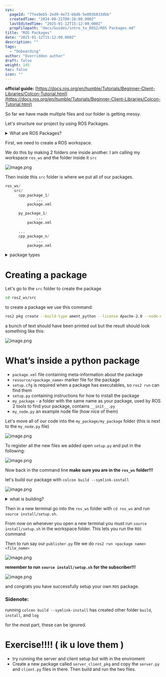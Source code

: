 ```yaml
---
sys:
  pageId: "7fea9eb5-2ed9-4e73-b6d6-5e093b833dbb"
  createdTime: "2024-08-21T00:28:00.000Z"
  lastEditedTime: "2025-01-12T15:12:00.000Z"
  propFilepath: "docs/Guides/intro_to_ROS2/ROS Packages.md"
title: "ROS Packages"
date: "2025-01-12T15:12:00.000Z"
description: ""
tags:
  - "Onboarding"
author: "Overridden author"
draft: false
weight: 145
toc: false
icon: ""
---
```


**official guide:** [https://docs.ros.org/en/humble/Tutorials/Beginner-Client-Libraries/Colcon-Tutorial.html](https://docs.ros.org/en/humble/Tutorials/Beginner-Client-Libraries/Colcon-Tutorial.html)

So far we have made multiple files and our folder is getting messy.

Let's structure our project by using ROS Packages.

<details>

<summary>What are ROS Packages?</summary>

ROS Packages are, as the name implies, packages of code that are highly sharable between ROS developers.

They consist of a folder, `package.xml` file, and source code

```python
      cpp_package_1/
		      ... imagine much code files here ..
          package.xml
```

</details>

First, we need to create a ROS workspace.

We do this by making 2 folders one inside another. I am calling my workspace `ros_ws` and the folder inside it `src`

![image.png](https://prod-files-secure.s3.us-west-2.amazonaws.com/d518164a-d88e-44d1-a4ee-3adb3bd8bce0/70706947-fd18-4537-a67b-e12946812d31/image.png?X-Amz-Algorithm=AWS4-HMAC-SHA256&X-Amz-Content-Sha256=UNSIGNED-PAYLOAD&X-Amz-Credential=ASIAZI2LB466XDMRYFPB%2F20250327%2Fus-west-2%2Fs3%2Faws4_request&X-Amz-Date=20250327T050909Z&X-Amz-Expires=3600&X-Amz-Security-Token=IQoJb3JpZ2luX2VjENX%2F%2F%2F%2F%2F%2F%2F%2F%2F%2FwEaCXVzLXdlc3QtMiJIMEYCIQCGXs5EZt0zvylrPSVoGadsUmj8vgI31nFHlxdEBuNDigIhAILfdWGlDsu%2BdCHrhYMPis%2FAqcWnoGxUYxhvTbpRN71yKv8DCD4QABoMNjM3NDIzMTgzODA1IgxajuoIPWqGk24fL4oq3AMODV0xrBIoaywn18QMOyyxF3GUrJK4%2BkWK2XmomuAqFsWPxgWcj4kR%2FyzXW955qvesxugfGZ1qru2a%2FxL6cxdKM4jSZYvh2x4e5OMSnW8ZycQsf1vVygFewetqpTvldNoHA3IUqJc6oUPLH9YQ%2BYY%2FFSGACykqmsh0EO9i05H2%2FQt%2BAznQBag5j%2B%2FQzBMR%2FQkZqNdxigUsFmhqPESduLjD225CWzm2VTR1hAl48BcO5VNtVYzXWKH3Zw9BW8k4T1Tqa7P5epPNVhpzoAdLmrRh8H2Rd3Er9EWAPWE%2BG%2FbHFhw1sBgs6HsFm6BcnF%2FTIaigWyTmL45Uy8zDl6od0pMqt2yIAwAjsF%2BL0D78sa8FUqtF%2FiSGaFIzsUVZEwVNY8NPO0qlLUJ%2FJ0E335q4NqSBA3BLvnQ9Mdw2zTI1Uqit9RWJZy7sKXKMf63ZGxAero8nw2YfvjZNFpm5OpnSV0WH3lIQ9f5JzryOie9eDndriC8NKWfC2CxDsgu19ZWKVZjhqO%2Fe8s9uzSZmdWMQjm7n5Tzr3X6oiLCyhYVvfpM9VvrHH53dhweeOvTXaopTYdNM1Ol6mdIkUzEcocC%2FQWrefnZR5MdeZI3aaDCdRrzYgrhzKP1E1%2BuBiCWPGzDHpZO%2FBjqkARncAqojQoqHPJRbiRIcreYgLN1HQAaLLu3XpcG0pxqy4OyeCxYKB5hy5X2MDpXXpfb%2F2CpW1sO1zjzBiCrp8gD%2FglN3q9TXtB4SnYq5P7djhE%2FsiVv7GD8mpLRmjRi5llTs8eLxb%2FmmnWjgi8MSn50wVjOhGT%2FS%2FdgYnt0M7plXCIWoTlsJKfaMjNK6AnmGE1iX2Twf8WwAwmy2RtUIl9txLKaP&X-Amz-Signature=9384ea201a2808c53e222f26422e54d5e46181c1349bf2f908202a06c7441001&X-Amz-SignedHeaders=host&x-id=GetObject)

Then inside this `src` folder is where we put all of our packages.

```python
ros_ws/
    src/
      cpp_package_1/
		      ...
          package.xml

      py_package_1/
		      ...
          package.xml

      ...
      cpp_package_n/
		      ...
          package.xml

```

<details>

<summary>package types</summary>

packages can be either `C++` or python.

the intern file structure is different for each but for this guide we will stick to creating python packages

</details>

# Creating a package

Let's go to the `src` folder to create the package

```bash
cd ros2_ws/src
```

to create a package we use this command:

```bash
ros2 pkg create --build-type ament_python --license Apache-2.0 --node-name my_node my_package
```

a bunch of text should have been printed out but the result should look something like this:

![image.png](https://prod-files-secure.s3.us-west-2.amazonaws.com/d518164a-d88e-44d1-a4ee-3adb3bd8bce0/e6cf1e3f-8512-4a3e-b131-079f800bf3e8/image.png?X-Amz-Algorithm=AWS4-HMAC-SHA256&X-Amz-Content-Sha256=UNSIGNED-PAYLOAD&X-Amz-Credential=ASIAZI2LB466XDMRYFPB%2F20250327%2Fus-west-2%2Fs3%2Faws4_request&X-Amz-Date=20250327T050909Z&X-Amz-Expires=3600&X-Amz-Security-Token=IQoJb3JpZ2luX2VjENX%2F%2F%2F%2F%2F%2F%2F%2F%2F%2FwEaCXVzLXdlc3QtMiJIMEYCIQCGXs5EZt0zvylrPSVoGadsUmj8vgI31nFHlxdEBuNDigIhAILfdWGlDsu%2BdCHrhYMPis%2FAqcWnoGxUYxhvTbpRN71yKv8DCD4QABoMNjM3NDIzMTgzODA1IgxajuoIPWqGk24fL4oq3AMODV0xrBIoaywn18QMOyyxF3GUrJK4%2BkWK2XmomuAqFsWPxgWcj4kR%2FyzXW955qvesxugfGZ1qru2a%2FxL6cxdKM4jSZYvh2x4e5OMSnW8ZycQsf1vVygFewetqpTvldNoHA3IUqJc6oUPLH9YQ%2BYY%2FFSGACykqmsh0EO9i05H2%2FQt%2BAznQBag5j%2B%2FQzBMR%2FQkZqNdxigUsFmhqPESduLjD225CWzm2VTR1hAl48BcO5VNtVYzXWKH3Zw9BW8k4T1Tqa7P5epPNVhpzoAdLmrRh8H2Rd3Er9EWAPWE%2BG%2FbHFhw1sBgs6HsFm6BcnF%2FTIaigWyTmL45Uy8zDl6od0pMqt2yIAwAjsF%2BL0D78sa8FUqtF%2FiSGaFIzsUVZEwVNY8NPO0qlLUJ%2FJ0E335q4NqSBA3BLvnQ9Mdw2zTI1Uqit9RWJZy7sKXKMf63ZGxAero8nw2YfvjZNFpm5OpnSV0WH3lIQ9f5JzryOie9eDndriC8NKWfC2CxDsgu19ZWKVZjhqO%2Fe8s9uzSZmdWMQjm7n5Tzr3X6oiLCyhYVvfpM9VvrHH53dhweeOvTXaopTYdNM1Ol6mdIkUzEcocC%2FQWrefnZR5MdeZI3aaDCdRrzYgrhzKP1E1%2BuBiCWPGzDHpZO%2FBjqkARncAqojQoqHPJRbiRIcreYgLN1HQAaLLu3XpcG0pxqy4OyeCxYKB5hy5X2MDpXXpfb%2F2CpW1sO1zjzBiCrp8gD%2FglN3q9TXtB4SnYq5P7djhE%2FsiVv7GD8mpLRmjRi5llTs8eLxb%2FmmnWjgi8MSn50wVjOhGT%2FS%2FdgYnt0M7plXCIWoTlsJKfaMjNK6AnmGE1iX2Twf8WwAwmy2RtUIl9txLKaP&X-Amz-Signature=712266406b9f72905120a85c8be587d7491f2520bfdc6400d25ea440d4a6bd97&X-Amz-SignedHeaders=host&x-id=GetObject)

# What’s inside a python package

- `package.xml` file containing meta-information about the package
- `resource/<package_name>` marker file for the package
- `setup.cfg` is required when a package has executables, so `ros2 run` can find them
- `setup.py` containing instructions for how to install the package
- `my_package` - a folder with the same name as your package, used by ROS 2 tools to find your package, contains `__init__.py`
- `my_node.py` an example node file (how nice of them)

Let's move all of our code into the `my_package/my_package` folder (this is next to the `my_node.py` file)

![image.png](https://prod-files-secure.s3.us-west-2.amazonaws.com/d518164a-d88e-44d1-a4ee-3adb3bd8bce0/9ce58f11-0da9-4d3e-b86d-506a9685d378/image.png?X-Amz-Algorithm=AWS4-HMAC-SHA256&X-Amz-Content-Sha256=UNSIGNED-PAYLOAD&X-Amz-Credential=ASIAZI2LB466XDMRYFPB%2F20250327%2Fus-west-2%2Fs3%2Faws4_request&X-Amz-Date=20250327T050909Z&X-Amz-Expires=3600&X-Amz-Security-Token=IQoJb3JpZ2luX2VjENX%2F%2F%2F%2F%2F%2F%2F%2F%2F%2FwEaCXVzLXdlc3QtMiJIMEYCIQCGXs5EZt0zvylrPSVoGadsUmj8vgI31nFHlxdEBuNDigIhAILfdWGlDsu%2BdCHrhYMPis%2FAqcWnoGxUYxhvTbpRN71yKv8DCD4QABoMNjM3NDIzMTgzODA1IgxajuoIPWqGk24fL4oq3AMODV0xrBIoaywn18QMOyyxF3GUrJK4%2BkWK2XmomuAqFsWPxgWcj4kR%2FyzXW955qvesxugfGZ1qru2a%2FxL6cxdKM4jSZYvh2x4e5OMSnW8ZycQsf1vVygFewetqpTvldNoHA3IUqJc6oUPLH9YQ%2BYY%2FFSGACykqmsh0EO9i05H2%2FQt%2BAznQBag5j%2B%2FQzBMR%2FQkZqNdxigUsFmhqPESduLjD225CWzm2VTR1hAl48BcO5VNtVYzXWKH3Zw9BW8k4T1Tqa7P5epPNVhpzoAdLmrRh8H2Rd3Er9EWAPWE%2BG%2FbHFhw1sBgs6HsFm6BcnF%2FTIaigWyTmL45Uy8zDl6od0pMqt2yIAwAjsF%2BL0D78sa8FUqtF%2FiSGaFIzsUVZEwVNY8NPO0qlLUJ%2FJ0E335q4NqSBA3BLvnQ9Mdw2zTI1Uqit9RWJZy7sKXKMf63ZGxAero8nw2YfvjZNFpm5OpnSV0WH3lIQ9f5JzryOie9eDndriC8NKWfC2CxDsgu19ZWKVZjhqO%2Fe8s9uzSZmdWMQjm7n5Tzr3X6oiLCyhYVvfpM9VvrHH53dhweeOvTXaopTYdNM1Ol6mdIkUzEcocC%2FQWrefnZR5MdeZI3aaDCdRrzYgrhzKP1E1%2BuBiCWPGzDHpZO%2FBjqkARncAqojQoqHPJRbiRIcreYgLN1HQAaLLu3XpcG0pxqy4OyeCxYKB5hy5X2MDpXXpfb%2F2CpW1sO1zjzBiCrp8gD%2FglN3q9TXtB4SnYq5P7djhE%2FsiVv7GD8mpLRmjRi5llTs8eLxb%2FmmnWjgi8MSn50wVjOhGT%2FS%2FdgYnt0M7plXCIWoTlsJKfaMjNK6AnmGE1iX2Twf8WwAwmy2RtUIl9txLKaP&X-Amz-Signature=a95b5fe5a17be39c65c08afa9563e8b6f36b9c942800ab2628602961174a3e02&X-Amz-SignedHeaders=host&x-id=GetObject)

To register all the new files we added open `setup.py` and put in the following:

![image.png](https://prod-files-secure.s3.us-west-2.amazonaws.com/d518164a-d88e-44d1-a4ee-3adb3bd8bce0/1cd7c262-4cae-4496-9d75-c178537d24a2/image.png?X-Amz-Algorithm=AWS4-HMAC-SHA256&X-Amz-Content-Sha256=UNSIGNED-PAYLOAD&X-Amz-Credential=ASIAZI2LB466XDMRYFPB%2F20250327%2Fus-west-2%2Fs3%2Faws4_request&X-Amz-Date=20250327T050909Z&X-Amz-Expires=3600&X-Amz-Security-Token=IQoJb3JpZ2luX2VjENX%2F%2F%2F%2F%2F%2F%2F%2F%2F%2FwEaCXVzLXdlc3QtMiJIMEYCIQCGXs5EZt0zvylrPSVoGadsUmj8vgI31nFHlxdEBuNDigIhAILfdWGlDsu%2BdCHrhYMPis%2FAqcWnoGxUYxhvTbpRN71yKv8DCD4QABoMNjM3NDIzMTgzODA1IgxajuoIPWqGk24fL4oq3AMODV0xrBIoaywn18QMOyyxF3GUrJK4%2BkWK2XmomuAqFsWPxgWcj4kR%2FyzXW955qvesxugfGZ1qru2a%2FxL6cxdKM4jSZYvh2x4e5OMSnW8ZycQsf1vVygFewetqpTvldNoHA3IUqJc6oUPLH9YQ%2BYY%2FFSGACykqmsh0EO9i05H2%2FQt%2BAznQBag5j%2B%2FQzBMR%2FQkZqNdxigUsFmhqPESduLjD225CWzm2VTR1hAl48BcO5VNtVYzXWKH3Zw9BW8k4T1Tqa7P5epPNVhpzoAdLmrRh8H2Rd3Er9EWAPWE%2BG%2FbHFhw1sBgs6HsFm6BcnF%2FTIaigWyTmL45Uy8zDl6od0pMqt2yIAwAjsF%2BL0D78sa8FUqtF%2FiSGaFIzsUVZEwVNY8NPO0qlLUJ%2FJ0E335q4NqSBA3BLvnQ9Mdw2zTI1Uqit9RWJZy7sKXKMf63ZGxAero8nw2YfvjZNFpm5OpnSV0WH3lIQ9f5JzryOie9eDndriC8NKWfC2CxDsgu19ZWKVZjhqO%2Fe8s9uzSZmdWMQjm7n5Tzr3X6oiLCyhYVvfpM9VvrHH53dhweeOvTXaopTYdNM1Ol6mdIkUzEcocC%2FQWrefnZR5MdeZI3aaDCdRrzYgrhzKP1E1%2BuBiCWPGzDHpZO%2FBjqkARncAqojQoqHPJRbiRIcreYgLN1HQAaLLu3XpcG0pxqy4OyeCxYKB5hy5X2MDpXXpfb%2F2CpW1sO1zjzBiCrp8gD%2FglN3q9TXtB4SnYq5P7djhE%2FsiVv7GD8mpLRmjRi5llTs8eLxb%2FmmnWjgi8MSn50wVjOhGT%2FS%2FdgYnt0M7plXCIWoTlsJKfaMjNK6AnmGE1iX2Twf8WwAwmy2RtUIl9txLKaP&X-Amz-Signature=abaee5c19c498adfb0c6ee048af3ba6ae7e0dcc11520d4de5961692aeaa02b67&X-Amz-SignedHeaders=host&x-id=GetObject)

Now back in the command line **make sure you are in the** **`ros_ws`** **folder!!!**

let's build our package with `colcon build --symlink-install`

![image.png](https://prod-files-secure.s3.us-west-2.amazonaws.com/d518164a-d88e-44d1-a4ee-3adb3bd8bce0/2f2a0d27-b173-48fd-b189-5f5c0ce65619/image.png?X-Amz-Algorithm=AWS4-HMAC-SHA256&X-Amz-Content-Sha256=UNSIGNED-PAYLOAD&X-Amz-Credential=ASIAZI2LB466XDMRYFPB%2F20250327%2Fus-west-2%2Fs3%2Faws4_request&X-Amz-Date=20250327T050909Z&X-Amz-Expires=3600&X-Amz-Security-Token=IQoJb3JpZ2luX2VjENX%2F%2F%2F%2F%2F%2F%2F%2F%2F%2FwEaCXVzLXdlc3QtMiJIMEYCIQCGXs5EZt0zvylrPSVoGadsUmj8vgI31nFHlxdEBuNDigIhAILfdWGlDsu%2BdCHrhYMPis%2FAqcWnoGxUYxhvTbpRN71yKv8DCD4QABoMNjM3NDIzMTgzODA1IgxajuoIPWqGk24fL4oq3AMODV0xrBIoaywn18QMOyyxF3GUrJK4%2BkWK2XmomuAqFsWPxgWcj4kR%2FyzXW955qvesxugfGZ1qru2a%2FxL6cxdKM4jSZYvh2x4e5OMSnW8ZycQsf1vVygFewetqpTvldNoHA3IUqJc6oUPLH9YQ%2BYY%2FFSGACykqmsh0EO9i05H2%2FQt%2BAznQBag5j%2B%2FQzBMR%2FQkZqNdxigUsFmhqPESduLjD225CWzm2VTR1hAl48BcO5VNtVYzXWKH3Zw9BW8k4T1Tqa7P5epPNVhpzoAdLmrRh8H2Rd3Er9EWAPWE%2BG%2FbHFhw1sBgs6HsFm6BcnF%2FTIaigWyTmL45Uy8zDl6od0pMqt2yIAwAjsF%2BL0D78sa8FUqtF%2FiSGaFIzsUVZEwVNY8NPO0qlLUJ%2FJ0E335q4NqSBA3BLvnQ9Mdw2zTI1Uqit9RWJZy7sKXKMf63ZGxAero8nw2YfvjZNFpm5OpnSV0WH3lIQ9f5JzryOie9eDndriC8NKWfC2CxDsgu19ZWKVZjhqO%2Fe8s9uzSZmdWMQjm7n5Tzr3X6oiLCyhYVvfpM9VvrHH53dhweeOvTXaopTYdNM1Ol6mdIkUzEcocC%2FQWrefnZR5MdeZI3aaDCdRrzYgrhzKP1E1%2BuBiCWPGzDHpZO%2FBjqkARncAqojQoqHPJRbiRIcreYgLN1HQAaLLu3XpcG0pxqy4OyeCxYKB5hy5X2MDpXXpfb%2F2CpW1sO1zjzBiCrp8gD%2FglN3q9TXtB4SnYq5P7djhE%2FsiVv7GD8mpLRmjRi5llTs8eLxb%2FmmnWjgi8MSn50wVjOhGT%2FS%2FdgYnt0M7plXCIWoTlsJKfaMjNK6AnmGE1iX2Twf8WwAwmy2RtUIl9txLKaP&X-Amz-Signature=a503e0ecd9e1a0e436ab24696792fe194e7cae3a095eb938a90f7eea1a5851d4&X-Amz-SignedHeaders=host&x-id=GetObject)

<details>

<summary>what is building?</summary>

if you are a CS major at Rose-Hulman you will learn the answer to this in CSSE132

but TLDR; is it combines all the code files into one program that can be run easily 

</details>

Then in a new terminal go into the `ros_ws` folder with `cd ros_ws` and run `source install/setup.sh`. 

From now on whenever you open a new terminal you must run `source install/setup.sh` in the workspace folder. This lets you run the `ROS` command

Then to run say our `publisher.py` file we do `ros2 run <package name> <file_name>`

![image.png](https://prod-files-secure.s3.us-west-2.amazonaws.com/d518164a-d88e-44d1-a4ee-3adb3bd8bce0/4f4b1219-3a44-4632-aa0a-ce3471699f59/image.png?X-Amz-Algorithm=AWS4-HMAC-SHA256&X-Amz-Content-Sha256=UNSIGNED-PAYLOAD&X-Amz-Credential=ASIAZI2LB466XDMRYFPB%2F20250327%2Fus-west-2%2Fs3%2Faws4_request&X-Amz-Date=20250327T050909Z&X-Amz-Expires=3600&X-Amz-Security-Token=IQoJb3JpZ2luX2VjENX%2F%2F%2F%2F%2F%2F%2F%2F%2F%2FwEaCXVzLXdlc3QtMiJIMEYCIQCGXs5EZt0zvylrPSVoGadsUmj8vgI31nFHlxdEBuNDigIhAILfdWGlDsu%2BdCHrhYMPis%2FAqcWnoGxUYxhvTbpRN71yKv8DCD4QABoMNjM3NDIzMTgzODA1IgxajuoIPWqGk24fL4oq3AMODV0xrBIoaywn18QMOyyxF3GUrJK4%2BkWK2XmomuAqFsWPxgWcj4kR%2FyzXW955qvesxugfGZ1qru2a%2FxL6cxdKM4jSZYvh2x4e5OMSnW8ZycQsf1vVygFewetqpTvldNoHA3IUqJc6oUPLH9YQ%2BYY%2FFSGACykqmsh0EO9i05H2%2FQt%2BAznQBag5j%2B%2FQzBMR%2FQkZqNdxigUsFmhqPESduLjD225CWzm2VTR1hAl48BcO5VNtVYzXWKH3Zw9BW8k4T1Tqa7P5epPNVhpzoAdLmrRh8H2Rd3Er9EWAPWE%2BG%2FbHFhw1sBgs6HsFm6BcnF%2FTIaigWyTmL45Uy8zDl6od0pMqt2yIAwAjsF%2BL0D78sa8FUqtF%2FiSGaFIzsUVZEwVNY8NPO0qlLUJ%2FJ0E335q4NqSBA3BLvnQ9Mdw2zTI1Uqit9RWJZy7sKXKMf63ZGxAero8nw2YfvjZNFpm5OpnSV0WH3lIQ9f5JzryOie9eDndriC8NKWfC2CxDsgu19ZWKVZjhqO%2Fe8s9uzSZmdWMQjm7n5Tzr3X6oiLCyhYVvfpM9VvrHH53dhweeOvTXaopTYdNM1Ol6mdIkUzEcocC%2FQWrefnZR5MdeZI3aaDCdRrzYgrhzKP1E1%2BuBiCWPGzDHpZO%2FBjqkARncAqojQoqHPJRbiRIcreYgLN1HQAaLLu3XpcG0pxqy4OyeCxYKB5hy5X2MDpXXpfb%2F2CpW1sO1zjzBiCrp8gD%2FglN3q9TXtB4SnYq5P7djhE%2FsiVv7GD8mpLRmjRi5llTs8eLxb%2FmmnWjgi8MSn50wVjOhGT%2FS%2FdgYnt0M7plXCIWoTlsJKfaMjNK6AnmGE1iX2Twf8WwAwmy2RtUIl9txLKaP&X-Amz-Signature=59ffca4a3ca58fcfb4473e85bce825164c43d01f24fd6ea3326daddb26113f67&X-Amz-SignedHeaders=host&x-id=GetObject)

**remember to run** **`source install/setup.sh`** **for the subscriber!!!**

![image.png](https://prod-files-secure.s3.us-west-2.amazonaws.com/d518164a-d88e-44d1-a4ee-3adb3bd8bce0/02121119-dad4-49ec-8356-c956108b4243/image.png?X-Amz-Algorithm=AWS4-HMAC-SHA256&X-Amz-Content-Sha256=UNSIGNED-PAYLOAD&X-Amz-Credential=ASIAZI2LB466XDMRYFPB%2F20250327%2Fus-west-2%2Fs3%2Faws4_request&X-Amz-Date=20250327T050909Z&X-Amz-Expires=3600&X-Amz-Security-Token=IQoJb3JpZ2luX2VjENX%2F%2F%2F%2F%2F%2F%2F%2F%2F%2FwEaCXVzLXdlc3QtMiJIMEYCIQCGXs5EZt0zvylrPSVoGadsUmj8vgI31nFHlxdEBuNDigIhAILfdWGlDsu%2BdCHrhYMPis%2FAqcWnoGxUYxhvTbpRN71yKv8DCD4QABoMNjM3NDIzMTgzODA1IgxajuoIPWqGk24fL4oq3AMODV0xrBIoaywn18QMOyyxF3GUrJK4%2BkWK2XmomuAqFsWPxgWcj4kR%2FyzXW955qvesxugfGZ1qru2a%2FxL6cxdKM4jSZYvh2x4e5OMSnW8ZycQsf1vVygFewetqpTvldNoHA3IUqJc6oUPLH9YQ%2BYY%2FFSGACykqmsh0EO9i05H2%2FQt%2BAznQBag5j%2B%2FQzBMR%2FQkZqNdxigUsFmhqPESduLjD225CWzm2VTR1hAl48BcO5VNtVYzXWKH3Zw9BW8k4T1Tqa7P5epPNVhpzoAdLmrRh8H2Rd3Er9EWAPWE%2BG%2FbHFhw1sBgs6HsFm6BcnF%2FTIaigWyTmL45Uy8zDl6od0pMqt2yIAwAjsF%2BL0D78sa8FUqtF%2FiSGaFIzsUVZEwVNY8NPO0qlLUJ%2FJ0E335q4NqSBA3BLvnQ9Mdw2zTI1Uqit9RWJZy7sKXKMf63ZGxAero8nw2YfvjZNFpm5OpnSV0WH3lIQ9f5JzryOie9eDndriC8NKWfC2CxDsgu19ZWKVZjhqO%2Fe8s9uzSZmdWMQjm7n5Tzr3X6oiLCyhYVvfpM9VvrHH53dhweeOvTXaopTYdNM1Ol6mdIkUzEcocC%2FQWrefnZR5MdeZI3aaDCdRrzYgrhzKP1E1%2BuBiCWPGzDHpZO%2FBjqkARncAqojQoqHPJRbiRIcreYgLN1HQAaLLu3XpcG0pxqy4OyeCxYKB5hy5X2MDpXXpfb%2F2CpW1sO1zjzBiCrp8gD%2FglN3q9TXtB4SnYq5P7djhE%2FsiVv7GD8mpLRmjRi5llTs8eLxb%2FmmnWjgi8MSn50wVjOhGT%2FS%2FdgYnt0M7plXCIWoTlsJKfaMjNK6AnmGE1iX2Twf8WwAwmy2RtUIl9txLKaP&X-Amz-Signature=9dd53bbba3282875991c03a95d08886bcd421a9618bb8341dacd4886b880d473&X-Amz-SignedHeaders=host&x-id=GetObject)

and congrats you have successfully setup your own `ROS` package.

### Sidenote:

running `colcon build --symlink-install` has created other folder `build`, `install`, and `log`

for the most part, these can be ignored.

# Exercise!!!! ( ik u love them )

- try running the server and client setup but with in the enviroment
- Create a new package called `server_client_pkg` and copy the `server.py` and `client.py` files in there. Then build and run the two files.
